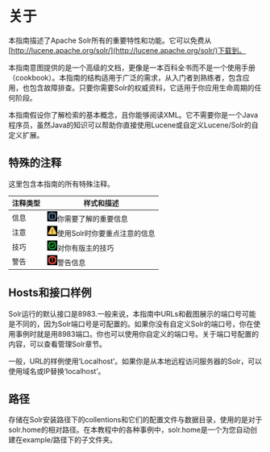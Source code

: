 # 关于
本指南描述了Apache Solr所有的重要特性和功能。它可以免费从[http://lucene.apache.org/solr/](http://lucene.apache.org/solr/)下载到。

本指南意图提供的是一个高级的文档，更像是一本百科全书而不是一个使用手册（cookbook）。本指南的结构适用于广泛的需求，从入门者到熟练者，包含应用，也包含故障排查。只要你需要Solr的权威资料，它适用于你应用生命周期的任何阶段。

本指南假设你了解检索的基本概念，且你能够阅读XML。它不需要你是一个Java程序员，虽然Java的知识可以帮助你直接使用Lucene或自定义Lucene/Solr的自定义扩展。

## 特殊的注释
这里包含本指南的所有特殊注释。

注释类型| 样式和描述
-------|-------
信息 | ![](../img/info-img.png)你需要了解的重要信息
注意 | ![](../img/note-img.png)使用Solr时你要重点注意的信息
技巧 | ![](../img/tip-img.png)对你有版主的技巧
警告 | ![](../img/warn-img.png)警告信息

## Hosts和接口样例
Solr运行的默认接口是8983.一般来说，本指南中URLs和截图展示的端口号可能是不同的，因为Solr端口号是可配置的。如果你没有自定义Solr的端口号，你在使用事例时就是用8983端口。你也可以使用你自定义的端口号。关于端口号配置的内容，可以查看管理Solr章节。

一般，URL的样例使用‘Localhost’。如果你是从本地远程访问服务器的Solr，可以使用域名或IP替换‘localhost’。

## 路径
存储在Solr安装路径下的collentions和它们的配置文件与数据目录，使用的是对于solr.home的相对路径。在本教程中的各种事例中，solr.home是一个为您自动创建在example/路径下的子文件夹。

